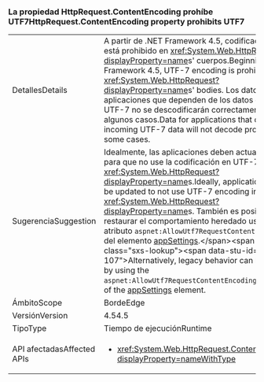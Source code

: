 ### <a name="httprequestcontentencoding-property-prohibits-utf7"></a><span data-ttu-id="9b1bc-101">La propiedad HttpRequest.ContentEncoding prohíbe UTF7</span><span class="sxs-lookup"><span data-stu-id="9b1bc-101">HttpRequest.ContentEncoding property prohibits UTF7</span></span>

|   |   |
|---|---|
|<span data-ttu-id="9b1bc-102">Detalles</span><span class="sxs-lookup"><span data-stu-id="9b1bc-102">Details</span></span>|<span data-ttu-id="9b1bc-103">A partir de .NET Framework 4.5, codificación UTF-7 está prohibido en <xref:System.Web.HttpRequest?displayProperty=name>s' cuerpos.</span><span class="sxs-lookup"><span data-stu-id="9b1bc-103">Beginning in .NET Framework 4.5, UTF-7 encoding is prohibited in <xref:System.Web.HttpRequest?displayProperty=name>s' bodies.</span></span> <span data-ttu-id="9b1bc-104">Los datos de las aplicaciones que dependen de los datos de entrada UTF-7 no se descodificarán correctamente en algunos casos.</span><span class="sxs-lookup"><span data-stu-id="9b1bc-104">Data for applications that depend on incoming UTF-7 data will not decode properly in some cases.</span></span>|
|<span data-ttu-id="9b1bc-105">Sugerencia</span><span class="sxs-lookup"><span data-stu-id="9b1bc-105">Suggestion</span></span>|<span data-ttu-id="9b1bc-106">Idealmente, las aplicaciones deben actualizarse para que no use la codificación en UTF-7 <xref:System.Web.HttpRequest?displayProperty=name>s.</span><span class="sxs-lookup"><span data-stu-id="9b1bc-106">Ideally, applications should be updated to not use UTF-7 encoding in <xref:System.Web.HttpRequest?displayProperty=name>s.</span></span> <span data-ttu-id="9b1bc-107">También es posible restaurar el comportamiento heredado usando el atributo <code>aspnet:AllowUtf7RequestContentEncoding</code> del elemento [appSettings](https://msdn.microsoft.com/library/hh975440(v=vs.110).aspx).</span><span class="sxs-lookup"><span data-stu-id="9b1bc-107">Alternatively, legacy behavior can be restored by using the <code>aspnet:AllowUtf7RequestContentEncoding</code> attribute of the [appSettings](https://msdn.microsoft.com/library/hh975440(v=vs.110).aspx) element.</span></span>|
|<span data-ttu-id="9b1bc-108">Ámbito</span><span class="sxs-lookup"><span data-stu-id="9b1bc-108">Scope</span></span>|<span data-ttu-id="9b1bc-109">Borde</span><span class="sxs-lookup"><span data-stu-id="9b1bc-109">Edge</span></span>|
|<span data-ttu-id="9b1bc-110">Versión</span><span class="sxs-lookup"><span data-stu-id="9b1bc-110">Version</span></span>|<span data-ttu-id="9b1bc-111">4.5</span><span class="sxs-lookup"><span data-stu-id="9b1bc-111">4.5</span></span>|
|<span data-ttu-id="9b1bc-112">Tipo</span><span class="sxs-lookup"><span data-stu-id="9b1bc-112">Type</span></span>|<span data-ttu-id="9b1bc-113">Tiempo de ejecución</span><span class="sxs-lookup"><span data-stu-id="9b1bc-113">Runtime</span></span>|
|<span data-ttu-id="9b1bc-114">API afectadas</span><span class="sxs-lookup"><span data-stu-id="9b1bc-114">Affected APIs</span></span>|<ul><li><xref:System.Web.HttpRequest.ContentEncoding?displayProperty=nameWithType></li></ul>|


